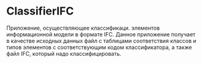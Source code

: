 # ClassifierIFC
Приложение, осуществляющее классификаци. элементов информационной модели в  формате IFC. Данное приложение получает в качестве исходных данных файл с таблицами соответствия классов и типов элементов с соответствующим кодом классификатора, а также файл IFC, который надо классифицировать.
